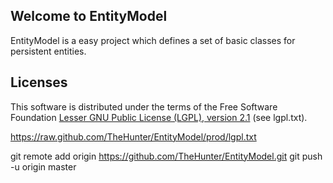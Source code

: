 <h2 id="welcometoentitymodel">Welcome to EntityModel</h2>

<p>EntityModel is a easy project which defines a set of basic classes for persistent entities.</p>


<h2 id="licenses">Licenses</h2>

<p>This software is distributed under the terms of the Free Software Foundation <a href="http://www.gnu.org/licenses/lgpl-2.1-standalone.html">Lesser GNU Public License (LGPL), version 2.1</a> (see lgpl.txt).</p>


https://raw.github.com/TheHunter/EntityModel/prod/lgpl.txt



git remote add origin https://github.com/TheHunter/EntityModel.git
git push -u origin master